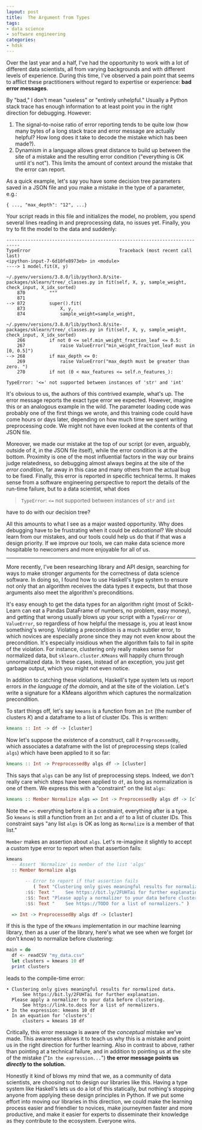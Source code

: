 ```yaml
---
layout: post
title:  The Argument from Types
tags:
- data science
- software engineering
categories:
- hdsk
---
```


Over the last year and a half, I've had the opportunity to work with
a lot of different data scientists, all from varying backgrounds and
with different levels of experience. During this time, I've observed
a pain point that seems to afflict these practitioners without regard
to expertise or experience: **bad error messages**.

By "bad," I don't mean "useless" or "entirely unhelpful." Usually a
Python stack trace has enough information to at least point you in
the right direction for debugging. However:

1. The signal-to-noise ratio of error reporting tends to be quite
   low (how many bytes of a long stack trace and error message are
   actually helpful? How long does it take to decode the mistake
   which has been made?).
2. Dynamism in a language allows great distance to build up between
   the site of a mistake and the resulting error condition
   ("everything is OK until it's not"). This limits the amount of
   context around the mistake that the error can report.

As a quick example, let's say you have some decision tree parameters
saved in a JSON file and you make a mistake in the type of a
parameter, e.g.:

    { ..., "max_depth": "12", ...}

Your script reads in this file and initializes the model, no problem,
you spend several lines reading in and preprocessing data, no issues
yet. Finally, you try to fit the model to the data and suddenly:

    ---------------------------------------------------------------------------
    TypeError                                 Traceback (most recent call last)
    <ipython-input-7-6d10fe8973eb> in <module>
    ----> 1 model.fit(X, y)

    ~/.pyenv/versions/3.8.0/lib/python3.8/site-packages/sklearn/tree/_classes.py in fit(self, X, y, sample_weight, check_input, X_idx_sorted)
        870         """
        871
    --> 872         super().fit(
        873             X, y,
        874             sample_weight=sample_weight,

    ~/.pyenv/versions/3.8.0/lib/python3.8/site-packages/sklearn/tree/_classes.py in fit(self, X, y, sample_weight, check_input, X_idx_sorted)
        266         if not 0 <= self.min_weight_fraction_leaf <= 0.5:
        267             raise ValueError("min_weight_fraction_leaf must in [0, 0.5]")
    --> 268         if max_depth <= 0:
        269             raise ValueError("max_depth must be greater than zero. ")
        270         if not (0 < max_features <= self.n_features_):

    TypeError: '<=' not supported between instances of 'str' and 'int'

It's obvious to us, the authors of this contrived example, what's up.
The error message reports the exact type error we expected. However,
imagine this or an analogous example in the wild. The parameter
loading code was probably one of the first things we wrote, and this
training code could have come hours or days later, depending on how
much time we spent writing preprocessing code. We might not have even
looked at the contents of that JSON file.

Moreover, we made our mistake at the top of our script (or even,
arguably, outside of it, in the JSON file itself), while the error
condition is at the bottom.  Proximity is one of the most influential
factors in the way our brains judge relatedness, so debugging almost
always begins at the site of the _error condition_, far away in this
case and many others from the actual bug to be fixed. Finally, this
error is reported in specific technical terms.  It makes sense from a
software engineering perspective to report the details of the
run-time failure, but to a data scientist, what does

> `TypeError`: `<=` not supported between instances of `str` and `int`

have to do with our decision tree?

All this amounts to what I see as a major wasted opportunity. Why
does debugging have to be frustrating when it could be _educational_?
We should learn from our mistakes, and our tools could help us do
that if that was a design priority. If we improve our tools, we can
make data science more hospitable to newcomers and more enjoyable for
all of us.

---

More recently, I've been researching library and API design,
searching for ways to make stronger arguments for the correctness of
data science software. In doing so, I found how to use Haskell's type
system to ensure not only that an algorithm receives the data types
it expects, but that those arguments also meet the algorithm's
preconditions.

It's easy enough to get the data types for an algorithm right (most
of Scikit-Learn can eat a Pandas DataFrame of numbers, no problem,
easy money), and getting that wrong usually blows up your script with
a `TypeError` or `ValueError`, so regardless of how helpful the
message is, you at least know something's wrong. Violating a
precondition is a much subtler error, to which novices are especially
prone since they may not even know about the precondition. It's
especially insidious when the algorithm fails to fail in spite of the
violation. For instance, clustering only really makes sense for
normalized data, but `sklearn.cluster.KMeans` will happily churn
through unnormalized data. In these cases, instead of an exception,
you just get garbage output, which you might not even notice.

In addition to catching these violations, Haskell's type system lets
us report errors _in the language of the domain_, and at the site of
the violation. Let's write a signature for a KMeans algorithm which
captures the normalization precondition.

To start things off, let's say `kmeans` is a function from an `Int`
(the number of clusters _K_) and a dataframe to a list of cluster
IDs. This is written:

```haskell
kmeans :: Int -> df -> [cluster]
```

Now let's suppose the existence of a construct, call it
`PreprocessedBy`, which associates a dataframe with the list of
preprocessing steps (called `algs`) which have been applied to it so
far:

```haskell
kmeans :: Int -> PreprocessedBy algs df -> [cluster]
```

This says that `algs` can be any list of preprocessing steps. Indeed,
we don't really care which steps have been applied to `df`, as long
as normalization is one of them. We express this with a "constraint"
on the list `algs`:

```haskell
kmeans :: Member Normalize algs => Int -> PreprocessedBy algs df -> [cluster]
```

Note the `=>`: everything before it is a constraint, everything after
is a type. So `kmeans` is still a function from an `Int` and a `df`
to a list of cluster IDs. This constraint says "any list `algs` is OK
as long as `Normalize` is a member of that list."

`Member` makes an assertion about `algs`. Let's re-imagine it
slightly to accept a custom type error to report when that assertion
fails:

```haskell
kmeans
  -- Assert 'Normalize' is member of the list 'algs'
  :: Member Normalize algs

       -- Error to report if that assertion fails
          ( Text "Clustering only gives meaningful results for normalized data. "
       :$$: Text "    See https://bit.ly/2FUHTai for further explanation."
       :$$: Text "Please apply a normalizer to your data before clustering. "
       :$$: Text "    See https://TODO for a list of normalizers." )

  => Int -> PreprocessedBy algs df -> [cluster]
```

If this is the type of the `KMeans` implementation in our machine
learning library, then as a user of the library, here's what we see
when we forget (or don't know) to normalize before clustering:

```haskell
main = do
  df <- readCSV "my_data.csv"
  let clusters = kmeans 10 df
  print clusters
```

leads to the compile-time error:

    • Clustering only gives meaningful results for normalized data.
          See https://bit.ly/2FUHTai for further explanation.
      Please apply a normalizer to your data before clustering.
          See https://link.to.docs for a list of normalizers.
    • In the expression: kmeans 10 df
      In an equation for ‘clusters’:
          clusters = kmeans 10 df

Critically, this error message is aware of the _conceptual_ mistake
we've made. This awareness allows it to teach us why this is a
mistake and point us in the right direction for further learning.
Also in contrast to above, rather than pointing at a technical
failure, and in addition to pointing us at the site of the mistake
("`In the expression...`") **the error message points us _directly_
to the solution.**

Honestly it kind of blows my mind that we, as a community of data
scientists, are choosing not to design our libraries like this.
Having a type system like Haskell's lets us do a lot of this
statically, but nothing's stopping anyone from applying these design
principles in Python. If we put some effort into moving our libraries
in this direction, we could make the learning process easier and
friendlier to novices, make journeymen faster and more productive,
and make it easier for experts to disseminate their knowledge as they
contribute to the ecosystem. Everyone wins.
